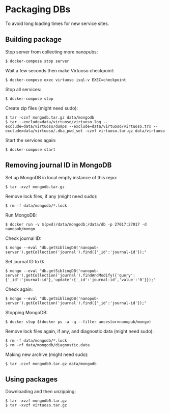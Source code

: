 # Packaging DBs

To avoid long loading times for new service sites.

## Building package

Stop server from collecting more nanopubs:

    $ docker-compose stop server

Wait a few seconds then make Virtuoso checkpoint:

    $ docker-compose exec virtuoso isql-v EXEC=checkpoint

Stop all services:

    $ docker-compose stop

Create zip files (might need sudo):

    $ tar -czvf mongodb.tar.gz data/mongodb
    $ tar --exclude=data/virtuoso/virtuoso.log --exclude=data/virtuoso/dumps --exclude=data/virtuoso/virtuoso.trx --exclude=data/virtuoso/.dba_pwd_set -czvf virtuoso.tar.gz data/virtuoso

Start the services again:

    $ docker-compose start

## Removing journal ID in MongoDB

Set up MongoDB in local empty instance of this repo:

    $ tar -xvzf mongodb.tar.gz

Remove lock files, if any (might need sudo):

    $ rm -f data/mongodb/*.lock

Run MongoDB:

    $ docker run -v $(pwd)/data/mongodb:/data/db -p 27017:27017 -d nanopub/mongo

Check journal ID:

    $ mongo --eval "db.getSiblingDB('nanopub-server').getCollection('journal').find({'_id':'journal-id'});"

Set journal ID to 0:

    $ mongo --eval "db.getSiblingDB('nanopub-server').getCollection('journal').findAndModify({'query':{'_id':'journal-id'},'update':{'_id':'journal-id','value':'0'}});"

Check again:

    $ mongo --eval "db.getSiblingDB('nanopub-server').getCollection('journal').find({'_id':'journal-id'});"

Stopping MongoDB:

    $ docker stop $(docker ps -a -q --filter ancestor=nanopub/mongo)

Remove lock files again, if any, and diagnostic data (might need sudo):

    $ rm -f data/mongodb/*.lock
    $ rm -rf data/mongodb/diagnostic.data

Making new archive (might need sudo):

    $ tar -czvf mongodb0.tar.gz data/mongodb

## Using packages

Downloading and then unzipping:

    $ tar -xvzf mongodb0.tar.gz
    $ tar -xvzf virtuoso.tar.gz

